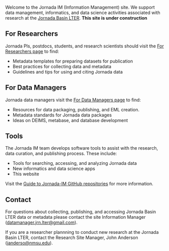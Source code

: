 Welcome to the Jornada IM (Information Management) site. We support data management, informatics, and data science activities associated with research at the [Jornada Basin LTER](https://jornada.nmsu.edu/lter). **This site is under construction**

## For Researchers

Jornada PIs, postdocs, students, and research scientists should visit the [For Researchers page](https://jornada-im.github.io/researcher_info) to find:

- Metadata templates for preparing datasets for publication
- Best practices for collecting data and metadata
- Guidelines and tips for using and citing Jornada data

## For Data Managers 

Jornada data managers visit the [For Data Managers page](https://jornada_im.github.io/im_info) to find:

- Resources for data packaging, publishing, and EML creation.
- Metadata standards for Jornada data packages
- Ideas on DEIMS, metabase, and database development

## Tools

The Jornada IM team develops software tools to assist with the research, data curation, and publishing process. These include:

- Tools for searching, accessing, and analyzing Jornada data
- New informatics and data science apps
- This website

Visit the [Guide to Jornada-IM GitHub repositories](https://github.com/jornada-im/jornada-im-repository-index) for more information.

## Contact

For questions about collecting, publishing, and accessing Jornada Basin LTER data or metadata please contact the site Information Manager (<datamanager.jrn.lter@gmail.com>).

If you are a researcher plannning to conduct new research at the Jornada Basin LTER, contact the Research Site Manager, John Anderson (<janderso@nmsu.edu>).
